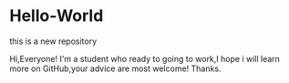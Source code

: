 # Hello-World
this is a new repository

Hi,Everyone!
I'm a student who ready to going to work,I hope i will learn more on GitHub,your advice are most welcome!
Thanks.
